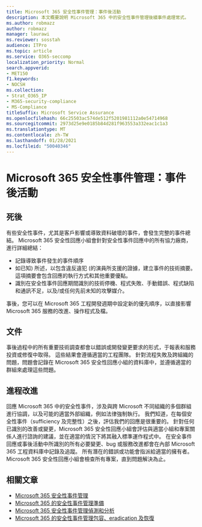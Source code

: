 ```yaml
---
title: Microsoft 365 安全性事件管理：事件後活動
description: 本文概要說明 Microsoft 365 中的安全性事件管理後續事件處理常式。
ms.author: robmazz
author: robmazz
manager: laurawi
ms.reviewer: sosstah
audience: ITPro
ms.topic: article
ms.service: O365-seccomp
localization_priority: Normal
search.appverid:
- MET150
f1.keywords:
- NOCSH
ms.collection:
- Strat_O365_IP
- M365-security-compliance
- MS-Compliance
titleSuffix: Microsoft Service Assurance
ms.openlocfilehash: 66c25503ac574de512f5201981112a0e54714968
ms.sourcegitcommit: 2973d25e9e0185b84d281f963553a332eac1c1a3
ms.translationtype: MT
ms.contentlocale: zh-TW
ms.lasthandoff: 01/28/2021
ms.locfileid: "50040346"
---
```

# <a name="microsoft-365-security-incident-management-post-incident-activity"></a>Microsoft 365 安全性事件管理：事件後活動

## <a name="postmortem"></a>死後

有些安全性事件，尤其是客戶影響或導致資料破壞的事件，會發生完整的事件總結。 Microsoft 365 安全性回應小組會針對安全性事件回應中的所有協力廠商，進行詳細總結：

- 記錄導致事件發生的事件順序
- 如已知) 所述，以包含違反違犯 (的演員所支援的證據，建立事件的技術摘要。 這項摘要會包含回應的執行方式和其他重要優點。
- 識別在安全性事件回應期間識別的技術停機、程式失敗、手動錯誤、程式缺陷和通訊不足，以及/或任何先前未知的攻擊媒介。

事後，您可以在 Microsoft 365 工程開發週期中設定新的優先順序，以直接影響 Microsoft 365 服務的改進、操作程式及檔。

## <a name="documentation"></a>文件

事後過程中的所有重要技術調查都會以錯誤或開發變更要求的形式，于報表和服務投資或修復中取得。 這些結果會遵循適當的工程團隊。 針對流程失敗及跨組織的問題，問題會記錄在 Microsoft 365 安全性回應小組的資料庫中，並遵循適當的群組來處理這些問題。

## <a name="process-improvement"></a>進程改進

回應 Microsoft 365 中的安全性事件，涉及與跨 Microsoft 不同組織的多個群組進行協調，以及可能的適當外部組織，例如法律強制執行。 我們知道，在每個安全性事件（sufficiency 及完整性）之後，評估我們的回應是很重要的。 針對任何已識別的改善或變更，Microsoft 365 安全性回應小組會評估與適當小組和專案關係人進行諮詢的建議，並在適當的情況下將其融入標準運作程式中。 在安全事件回應或事後活動中所識別的所有必要變更、bug 或服務改進都會在內部 Microsoft 365 工程資料庫中記錄及追蹤。 所有潛在的錯誤或功能會指派給適當的擁有者。 Microsoft 365 安全性回應小組會檢查所有專案，直到問題解決為止。

## <a name="related-articles"></a>相關文章

- [Microsoft 365 安全性事件管理](assurance-security-incident-management.md)
- [Microsoft 365 的安全性事件管理準備](assurance-sim-preparation.md)
- [Microsoft 365 安全性事件管理偵測和分析](assurance-sim-detection-analysis.md)
- [Microsoft 365 的安全性事件管理包容、eradication 及恢復](assurance-sim-containment-eradication-recovery.md)
